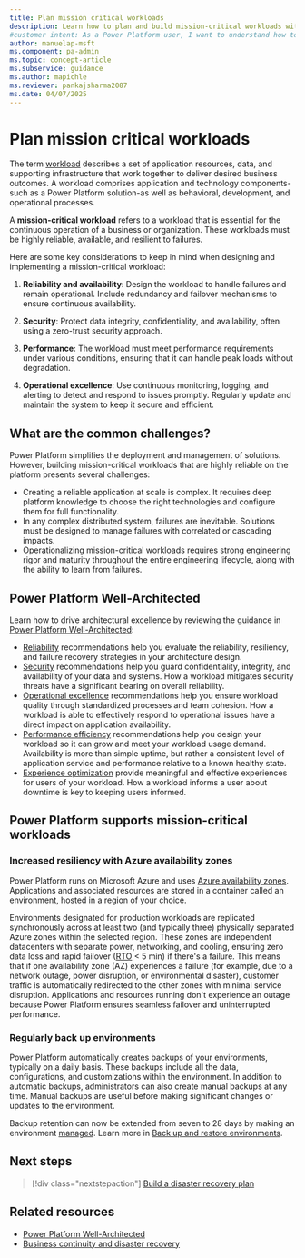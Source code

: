 ```yaml
---
title: Plan mission critical workloads
description: Learn how to plan and build mission-critical workloads with Power Platform to ensure reliability, security, and operational excellence.
#customer intent: As a Power Platform user, I want to understand how to plan mission-critical workloads so that I can ensure reliability, security, and operational excellence.
author: manuelap-msft
ms.component: pa-admin
ms.topic: concept-article
ms.subservice: guidance
ms.author: mapichle
ms.reviewer: pankajsharma2087
ms.date: 04/07/2025
---
```



# Plan mission critical workloads

The term [workload](/power-platform/well-architected/workloads) describes a set of application resources, data, and supporting infrastructure that work together to deliver desired business outcomes. A workload comprises application and technology components-such as a Power Platform solution-as well as behavioral, development, and operational processes.

A **mission-critical workload** refers to a workload that is essential for the continuous operation of a business or organization. These workloads must be highly reliable, available, and resilient to failures.

Here are some key considerations to keep in mind when designing and implementing a mission-critical workload:

1. **Reliability and availability**: Design the workload to handle failures and remain operational. Include redundancy and failover mechanisms to ensure continuous availability.

1. **Security**: Protect data integrity, confidentiality, and availability, often using a zero-trust security approach.

1. **Performance**: The workload must meet performance requirements under various conditions, ensuring that it can handle peak loads without degradation.

1. **Operational excellence**: Use continuous monitoring, logging, and alerting to detect and respond to issues promptly. Regularly update and maintain the system to keep it secure and efficient.

## What are the common challenges?

Power Platform simplifies the deployment and management of solutions. However, building mission-critical workloads that are highly reliable on the platform presents several challenges:

- Creating a reliable application at scale is complex. It requires deep platform knowledge to choose the right technologies and configure them for full functionality.
- In any complex distributed system, failures are inevitable. Solutions must be designed to manage failures with correlated or cascading impacts.
- Operationalizing mission-critical workloads requires strong engineering rigor and maturity throughout the entire engineering lifecycle, along with the ability to learn from failures.

## Power Platform Well-Architected

Learn how to drive architectural excellence by reviewing the guidance in [Power Platform Well-Architected](/power-platform/well-architected):

- [Reliability](/power-platform/well-architected/reliability/checklist) recommendations help you evaluate the reliability, resiliency, and failure recovery strategies in your architecture design.
- [Security](/power-platform/well-architected/security/checklist) recommendations help you guard confidentiality, integrity, and availability of your data and systems. How a workload mitigates security threats have a significant bearing on overall reliability.
- [Operational excellence](/power-platform/well-architected/operational-excellence/checklist) recommendations help you ensure workload quality through standardized processes and team cohesion. How a workload is able to effectively respond to operational issues have a direct impact on application availability.
- [Performance efficiency](/power-platform/well-architected/performance-efficiency/checklist) recommendations help you design your workload so it can grow and meet your workload usage demand. Availability is more than simple uptime, but rather a consistent level of application service and performance relative to a known healthy state.
- [Experience optimization](/power-platform/well-architected/experience-optimization/checklist) provide meaningful and effective experiences for users of your workload. How a workload informs a user about downtime is key to keeping users informed.

## Power Platform supports mission-critical workloads

### Increased resiliency with Azure availability zones

Power Platform runs on Microsoft Azure and uses [Azure availability zones](https://learn.microsoft.com/en-us/azure/reliability/availability-zones-overview). Applications and associated resources are stored in a container called an environment, hosted in a region of your choice.

Environments designated for production workloads are replicated synchronously across at least two (and typically three) physically separated Azure zones within the selected region. These zones are independent datacenters with separate power, networking, and cooling, ensuring zero data loss and rapid failover ([RTO](/power-platform/well-architected/reliability/metrics) < 5 min) if there's a failure.  This means that if one availability zone (AZ) experiences a failure (for example, due to a network outage, power disruption, or environmental disaster), customer traffic is automatically redirected to the other zones with minimal service disruption. Applications and resources running don't experience an outage because Power Platform ensures seamless failover and uninterrupted performance.

### Regularly back up environments

Power Platform automatically creates backups of your environments, typically on a daily basis. These backups include all the data, configurations, and customizations within the environment. In addition to automatic backups, administrators can also create manual backups at any time. Manual backups are useful before making significant changes or updates to the environment.

Backup retention can now be extended from seven to 28 days by making an environment [managed](/power-platform/admin/managed-environment-overview). Learn more in [Back up and restore environments](/power-platform/admin/backup-restore-environments).

## Next steps

> [!div class="nextstepaction"]
> [Build a disaster recovery plan](plan-disaster-recovery.md)

## Related resources

- [Power Platform Well-Architected](/power-platform/well-architected/)
- [Business continuity and disaster recovery](/power-platform/admin/business-continuity-disaster-recovery)